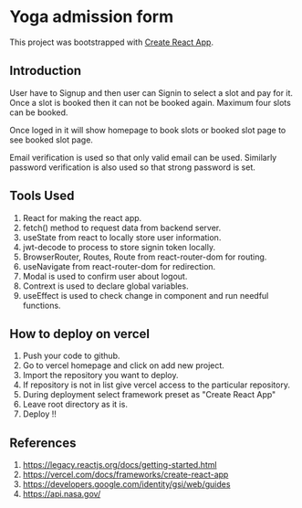# Yoga admission form

This project was bootstrapped with [Create React App](https://github.com/facebook/create-react-app).

## Introduction 

User have to Signup and then user can Signin to select a slot and pay for it. Once a slot is booked then it can 
not be booked again. Maximum four slots can be booked.

Once loged in it will show homepage to book slots or booked slot page to see booked slot page.

Email verification is used so that only valid email can be used. Similarly password verification is also used 
so that strong password is set.

## Tools Used

1. React for making the react app.
2. fetch() method to request data from backend server.
3. useState from react to locally store user information.
4. jwt-decode to process to store signin token locally.
5. BrowserRouter, Routes, Route from react-router-dom for routing.
6. useNavigate from react-router-dom for redirection.
7. Modal is used to confirm user about logout.
8. Contrext is used to declare global variables.
9. useEffect is used to check change in component and run needful functions.

## How to deploy on vercel

1. Push your code to github.
2. Go to vercel homepage and click on add new project.
3. Import the repository you want to deploy.
4. If repository is not in list give vercel access to the particular repository.
5. During deployment select framework preset as "Create React App"
6. Leave root directory as it is.
7. Deploy !!

## References
1. https://legacy.reactjs.org/docs/getting-started.html
2. https://vercel.com/docs/frameworks/create-react-app
3. https://developers.google.com/identity/gsi/web/guides
4. https://api.nasa.gov/

